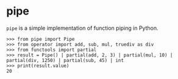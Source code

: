 # pipe

`pipe` is a simple implementation of function piping in Python.

```python3
>>> from pipe import Pipe
>>> from operator import add, sub, mul, truediv as div
>>> from functools import partial
>>> result = Pipe() | partial(add, 2, 3) | partial(mul, 10) | partial(div, 1250) | partial(sub, 45) | int
>>> print(result.value)
20
```

